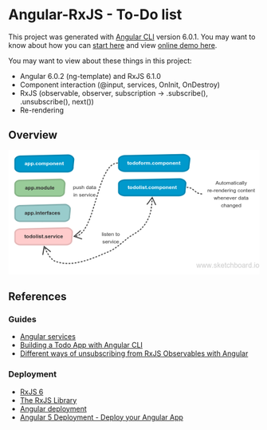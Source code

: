 # Angular-RxJS - To-Do list

This project was generated with [Angular CLI](https://github.com/angular/angular-cli) version 6.0.1. You may want to know about how you can [start here](ANGULAR.md) and view [online demo here](https://nguyenkhois.github.io/angular-rxjs-todo-list/dist/).

You may want to view about these things in this project:
* Angular 6.0.2 (ng-template) and RxJS 6.1.0
* Component interaction (@input, services, OnInit, OnDestroy)
* RxJS (observable, observer, subscription -> .subscribe(), .unsubscribe(), next())
* Re-rendering

## Overview
![Overview](src/assets/overviewstructure.png)

## References
### Guides
* [Angular services](https://angular.io/tutorial/toh-pt4)
* [Building a Todo App with Angular CLI](https://www.sitepoint.com/angular-2-tutorial/)
* [Different ways of unsubscribing from RxJS Observables with Angular](https://blog.codecentric.de/en/2018/01/different-ways-unsubscribing-rxjs-observables-angular/)

### Deployment
* [RxJS 6](https://github.com/ReactiveX/rxjs/blob/master/MIGRATION.md)
* [The RxJS Library](https://angular.io/guide/rx-library)
* [Angular deployment](https://angular.io/guide/deployment)
* [Angular 5 Deployment - Deploy your Angular App](https://coursetro.com/posts/code/112/Angular-5-Deployment---Deploy-your-Angular-App)